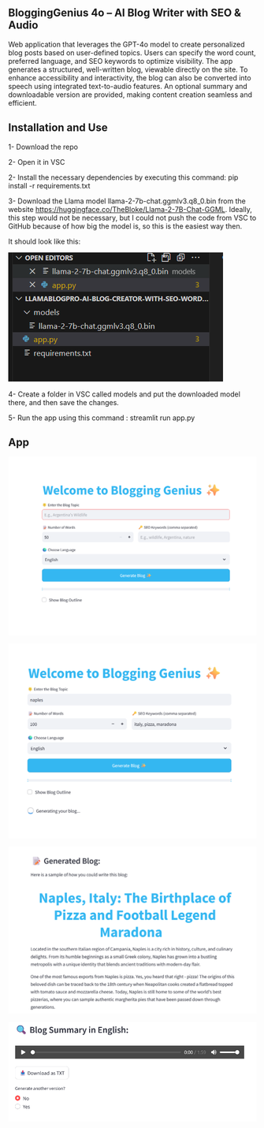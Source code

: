 ## BloggingGenius 4o – AI Blog Writer with SEO & Audio

Web application that leverages the GPT-4o model to create personalized blog posts based on user-defined topics. Users can specify the word count, preferred language, and SEO keywords to optimize visibility. The app generates a structured, well-written blog, viewable directly on the site. To enhance accessibility and interactivity, the blog can also be converted into speech using integrated text-to-audio features. An optional summary and downloadable version are provided, making content creation seamless and efficient.

## Installation and Use

1- Download the repo

2- Open it in VSC

2- Install the necessary dependencies by executing this command: pip install -r requirements.txt

3- Download the Llama model llama-2-7b-chat.ggmlv3.q8_0.bin from the website https://huggingface.co/TheBloke/Llama-2-7B-Chat-GGML. Ideally, this step would not be necessary, but I could not push the code from VSC
to GitHub because of how big the model is, so this is the easiest way then.

It should look like this: 

![Example Image](pics/models.png)

4- Create a folder in VSC called models and put the downloaded model there, and then save the changes.

5- Run the app using this command : streamlit run app.py


## App

![Example Image](pics/blogginggenius.png)

![Example Image](pics/blogginggenius1.png)

![Example Image](pics/blogginggenius2.png)

![Example Image](pics/blogginggenius3.png)
